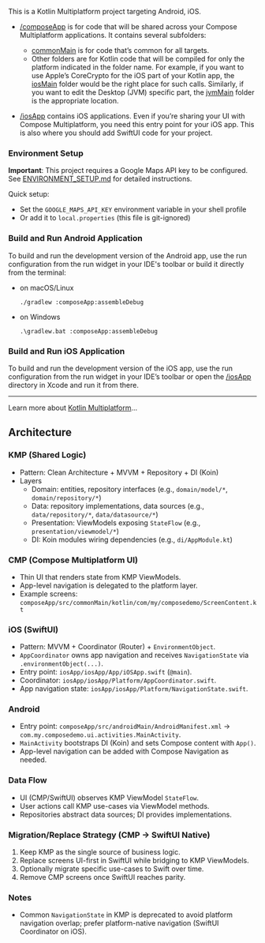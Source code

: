 This is a Kotlin Multiplatform project targeting Android, iOS.

* [/composeApp](./composeApp/src) is for code that will be shared across your Compose Multiplatform applications.
  It contains several subfolders:
  - [commonMain](./composeApp/src/commonMain/kotlin) is for code that’s common for all targets.
  - Other folders are for Kotlin code that will be compiled for only the platform indicated in the folder name.
    For example, if you want to use Apple’s CoreCrypto for the iOS part of your Kotlin app,
    the [iosMain](./composeApp/src/iosMain/kotlin) folder would be the right place for such calls.
    Similarly, if you want to edit the Desktop (JVM) specific part, the [jvmMain](./composeApp/src/jvmMain/kotlin)
    folder is the appropriate location.

* [/iosApp](./iosApp/iosApp) contains iOS applications. Even if you’re sharing your UI with Compose Multiplatform,
  you need this entry point for your iOS app. This is also where you should add SwiftUI code for your project.

### Environment Setup

**Important**: This project requires a Google Maps API key to be configured. See [ENVIRONMENT_SETUP.md](./ENVIRONMENT_SETUP.md) for detailed instructions.

Quick setup:
- Set the `GOOGLE_MAPS_API_KEY` environment variable in your shell profile
- Or add it to `local.properties` (this file is git-ignored)

### Build and Run Android Application

To build and run the development version of the Android app, use the run configuration from the run widget
in your IDE's toolbar or build it directly from the terminal:
- on macOS/Linux
  ```shell
  ./gradlew :composeApp:assembleDebug
  ```
- on Windows
  ```shell
  .\gradlew.bat :composeApp:assembleDebug
  ```

### Build and Run iOS Application

To build and run the development version of the iOS app, use the run configuration from the run widget
in your IDE’s toolbar or open the [/iosApp](./iosApp) directory in Xcode and run it from there.

---

Learn more about [Kotlin Multiplatform](https://www.jetbrains.com/help/kotlin-multiplatform-dev/get-started.html)…

## Architecture

### KMP (Shared Logic)
- Pattern: Clean Architecture + MVVM + Repository + DI (Koin)
- Layers
  - Domain: entities, repository interfaces (e.g., `domain/model/*`, `domain/repository/*`)
  - Data: repository implementations, data sources (e.g., `data/repository/*`, `data/datasource/*`)
  - Presentation: ViewModels exposing `StateFlow` (e.g., `presentation/viewmodel/*`)
  - DI: Koin modules wiring dependencies (e.g., `di/AppModule.kt`)

### CMP (Compose Multiplatform UI)
- Thin UI that renders state from KMP ViewModels.
- App-level navigation is delegated to the platform layer.
- Example screens: `composeApp/src/commonMain/kotlin/com/my/composedemo/ScreenContent.kt`

### iOS (SwiftUI)
- Pattern: MVVM + Coordinator (Router) + `EnvironmentObject`.
- `AppCoordinator` owns app navigation and receives `NavigationState` via `.environmentObject(...)`.
- Entry point: `iosApp/iosApp/App/iOSApp.swift` (`@main`).
- Coordinator: `iosApp/iosApp/Platform/AppCoordinator.swift`.
- App navigation state: `iosApp/iosApp/Platform/NavigationState.swift`.

### Android
- Entry point: `composeApp/src/androidMain/AndroidManifest.xml` → `com.my.composedemo.ui.activities.MainActivity`.
- `MainActivity` bootstraps DI (Koin) and sets Compose content with `App()`.
- App-level navigation can be added with Compose Navigation as needed.

### Data Flow
- UI (CMP/SwiftUI) observes KMP ViewModel `StateFlow`.
- User actions call KMP use-cases via ViewModel methods.
- Repositories abstract data sources; DI provides implementations.

### Migration/Replace Strategy (CMP → SwiftUI Native)
1. Keep KMP as the single source of business logic.
2. Replace screens UI-first in SwiftUI while bridging to KMP ViewModels.
3. Optionally migrate specific use-cases to Swift over time.
4. Remove CMP screens once SwiftUI reaches parity.

### Notes
- Common `NavigationState` in KMP is deprecated to avoid platform navigation overlap; prefer platform-native navigation (SwiftUI Coordinator on iOS).